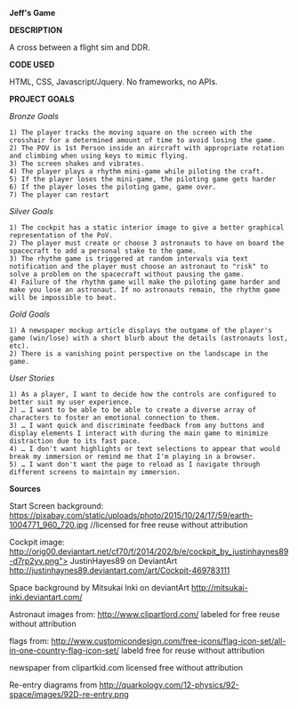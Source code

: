 

**Jeff's Game**

**DESCRIPTION**

A cross between a flight sim and DDR. 


**CODE USED**

HTML, CSS, Javascript/Jquery. No frameworks, no APIs. 


**PROJECT GOALS**

*Bronze Goals*

    1) The player tracks the moving square on the screen with the crosshair for a determined amount of time to avoid losing the game.
    2) The POV is 1st Person inside an aircraft with appropriate rotation and climbing when using keys to mimic flying.
    3) The screen shakes and vibrates.
    4) The player plays a rhythm mini-game while piloting the craft. 
    5) If the player loses the mini-game, the piloting game gets harder
    6) If the player loses the piloting game, game over. 
    7) The player can restart

*Silver Goals*

    1) The cockpit has a static interior image to give a better graphical representation of the PoV. 
    2) The player must create or choose 3 astronauts to have on board the spacecraft to add a personal stake to the game.
    3) The rhythm game is triggered at random intervals via text notification and the player must choose an astronaut to "risk" to solve a problem on the spacecraft without pausing the game. 
    4) Failure of the rhythm game will make the piloting game harder and make you lose an astronaut. If no astronauts remain, the rhythm game will be impossible to beat.

*Gold Goals*

    1) A newspaper mockup article displays the outgame of the player's game (win/lose) with a short blurb about the details (astronauts lost, etc).
    2) There is a vanishing point perspective on the landscape in the game. 

*User Stories*

    1) As a player, I want to decide how the controls are configured to better suit my user experience.
    2) … I want to be able to be able to create a diverse array of characters to foster an emotional connection to them.
    3) … I want quick and discriminate feedback from any buttons and display elements I interact with during the main game to minimize distraction due to its fast pace.
    4) … I don't want highlights or text selections to appear that would break my immersion or remind me that I'm playing in a browser.
    5) … I want don't want the page to reload as I navigate through different screens to maintain my immersion.
    
 **Sources**

Start Screen background: https://pixabay.com/static/uploads/photo/2015/10/24/17/59/earth-1004771_960_720.jpg //licensed for free reuse without attribution

Cockpit image: http://orig00.deviantart.net/cf70/f/2014/202/b/e/cockpit_by_justinhaynes89-d7rp2yv.png"> JustinHayes89 on DeviantArt http://justinhaynes89.deviantart.com/art/Cockpit-469783111 

Space background by Mitsukai Inki on deviantArt http://mitsukai-inki.deviantart.com/ 

Astronaut images from: http://www.clipartlord.com/ labeled for free reuse without attribution

flags from: http://www.customicondesign.com/free-icons/flag-icon-set/all-in-one-country-flag-icon-set/ labeld free for reuse without attribution

newspaper from clipartkid.com licensed free without attribution

Re-entry diagrams from http://quarkology.com/12-physics/92-space/images/92D-re-entry.png

